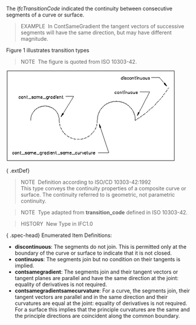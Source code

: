 ﻿The _IfcTransitionCode_ indicated the continuity between consecutive segments of a curve or surface.

> EXAMPLE&nbsp; In ContSameGradient the tangent vectors of successive segments will have the same direction, but may have different magnitude.

Figure 1 illustrates transition types

> NOTE&nbsp; The figure is quoted from ISO 10303-42.

!["transition code"](../../../../../../figures/ifctransitioncode.gif "Figure 1 &mdash; Transition code")

{ .extDef}
> NOTE&nbsp; Definition according to ISO/CD 10303-42:1992  
> This type conveys the continuity properties of a composite curve or surface. The continuity referred to is geometric, not parametric continuity.

> NOTE&nbsp; Type adapted from **transition_code** defined in ISO 10303-42.

> HISTORY&nbsp; New Type in IFC1.0

{ .spec-head}
Enumerated Item Definitions:

* **discontinuous**: The segments do not join. This is permitted only at the boundary of the curve or surface to indicate that it is not closed.
* **continuous**: The segments join but no condition on their tangents is implied.
* **contsamegradient**: The segments join and their tangent vectors or tangent planes are parallel and have the same direction at the joint: equality of derivatives is not required.
* **contsamegradientsamecurvature**: For a curve, the segments join, their tangent vectors are parallel and in the same direction and their curvatures are equal at the joint: equality of derivatives is not required. For a surface this implies that the principle curvatures are the same and the principle directions are coincident along the common boundary.
